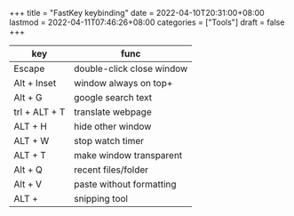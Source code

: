 +++
title = "FastKey keybinding"
date = 2022-04-10T20:31:00+08:00
lastmod = 2022-04-11T07:46:26+08:00
categories = ["Tools"]
draft = false
+++

| key           | func                       |
|---------------|----------------------------|
| Escape        | double-click  close window |
| Alt + Inset   | window always on top+      |
| Alt + G       | google search text         |
| trl + ALT + T | translate webpage          |
| ALT +  H      | hide other window          |
| ALT +  W      | stop watch timer           |
| ALT +  T      | make window transparent    |
| Alt +  Q      | recent files/folder        |
| Alt +  V      | paste without formatting   |
| ALT +         | snipping tool              |